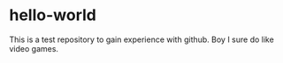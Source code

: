 # hello-world
This is a test repository to gain experience with github.
Boy I sure do like video games.
